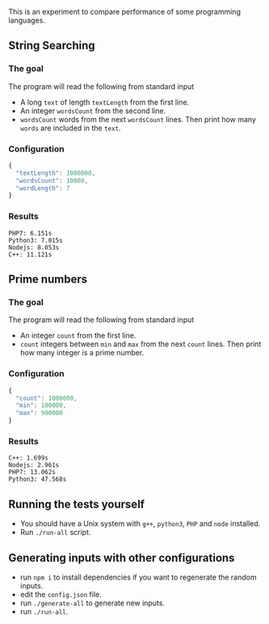 This is an experiment to compare performance of some programming languages.

## String Searching

### The goal

The program will read the following from standard input
- A long `text` of length `textLength` from the first line.
- An integer `wordsCount` from the second line.
- `wordsCount` words from the next `wordsCount` lines.
Then print how many `words` are included in the `text`.

### Configuration
```js
{
  "textLength": 1000000,
  "wordsCount": 10000,
  "wordLength": 7
}
```

### Results
```
PHP7: 6.151s
Python3: 7.015s
Nodejs: 8.053s
C++: 11.121s
```

## Prime numbers

### The goal

The program will read the following from standard input
- An integer `count` from the first line.
- `count` integers between `min` and `max` from the next `count` lines.
Then print how many integer is a prime number.

### Configuration
```js
{
  "count": 1000000,
  "min": 100000,
  "max": 900000
}
```

### Results
```
C++: 1.699s
Nodejs: 2.961s
PHP7: 13.062s
Python3: 47.568s
```

## Running the tests yourself
- You should have a Unix system with `g++`, `python3`, `PHP` and `node` installed.
- Run `./run-all` script.

## Generating inputs with other configurations
- run `npm i` to install dependencies if you want to regenerate the random inputs.
- edit the `config.json` file.
- run `./generate-all` to generate new inputs.
- run `./run-all`.

